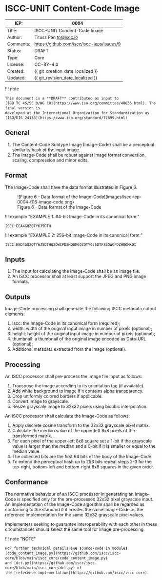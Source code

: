 # ISCC-UNIT Content-Code Image

| IEP:      | 0004                                       |
|-----------|--------------------------------------------|
| Title:    | ISCC-UNIT Condent-Code Image               |
| Author:   | Titusz Pan <tp@iscc.io>                    |
| Comments: | https://github.com/iscc/iscc-ieps/issues/9 |
| Status:   | DRAFT                                      |
| Type:     | Core                                       |
| License:  | CC-BY-4.0                                  |
| Created:  | {{ git_creation_date_localized }}          |
| Updated:  | {{ git_revision_date_localized }}          |

!!! note

    This document is a **DRAFT** contributed as input to 
    [ISO TC 46/SC 9/WG 18](https://www.iso.org/committee/48836.html). The final version is 
    developed at the International Organization for Standardization as
    [ISO/DIS 24138](https://www.iso.org/standard/77899.html)

## General

1. The Content-Code Subtype Image (Image-Code) shall be a perceptual similarity hash of the input image.
2. The Image-Code shall be robust against image format conversion, scaling, compression and minor edits.

## Format

The Image-Code shall have the data format illustrated in Figure 6.

<figure markdown>
  ![Figure 6 - Data format of the Image-Code](images/iscc-iep-0004-f06-image-code.png)
  <figcaption>Figure 6 - Data format of the Image-Code</figcaption>
</figure>

!!! example "EXAMPLE 1: 64-bit Image-Code in its canonical form:"

    ISCC:EEA4GQZQTY6J5DTH

!!! example "EXAMPLE 2: 256-bit Image-Code in its canonical form:"

    ISCC:EED4GQZQTY6J5DTHQ2DWCPDZHQOM6QZQTY6J5DTFZ2DWCPDZHQOMXDI

## Inputs

1. The input for calculating the Image-Code shall be an image file.
2. An ISCC processor shall at least support the JPEG and PNG image formats.

## Outputs

Image-Code processing shall generate the following ISCC metadata output elements:

1. iscc: the Image-Code in its canonical form (required);
2. width: width of the original input image in number of pixels (optional);
3. height: height of the original input image in number of pixels (optional);
4. thumbnail: a thumbnail of the original image encoded as Data-URL (optional);
5. Additional metadata extracted from the image (optional).

## Processing

An ISCC processor shall pre-process the image file input as follows:

1. Transpose the image according to its orientation tag (if available).
2. Add white background to image if it contains alpha transparency.
3. Crop uniformly colored borders if applicable.
4. Convert image to grayscale.
5. Resize grayscale image to 32x32 pixels using bicubic interpolation.

An ISCC processor shall calculate the Image-Code as follows:

1. Apply discrete cosine transform to the 32x32 grayscale pixel matrix.
2. Calculate the median value of the upper left 8x8 pixels of the transformed matrix.
3. For each pixel of the upper-left 8x8 square set a 1-bit if the grayscale value is larger than the median and a 0-bit if it is smaller or equal to the median value.
4. The collected bits are the first 64 bits of the body of the Image-Code.
5. To extend the perceptual hash up to 256 bits repeat steps 2-3 for the top-right, bottom-left and bottom-right 8x8 squares in the given order.

## Conformance

The normative behaviour of an ISCC processor in generating an Image–Code is specified only for the 
pre-processed 32x32 pixel grayscale input. An implementation of the Image-Code algorithm shall be 
regarded as conforming to the standard if it creates the same Image-Code as the reference 
implementation for the same 32x32 grayscale pixel values. 

Implementers seeking to guarantee interoperability with each other in these circumstances should 
select the same tool for image pre-processing. 

!!! note "NOTE"

    For further technical details see source-code in modules 
    [code_content_image.py](https://github.com/iscc/iscc-core/blob/main/iscc_core/code_content_image.py) 
    and [dct.py](https://github.com/iscc/iscc-core/blob/main/iscc_core/dct.py) of
    the [reference implementation](https://github.com/iscc/iscc-core).

